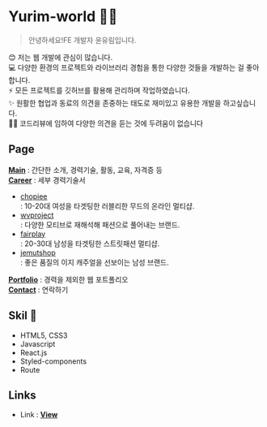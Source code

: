 # Yurim-world 🙋‍♀️
> 안녕하세요!FE 개발자 윤유림입니다.

😊 저는 웹 개발에 관심이 많습니다. <br/>
💻 다양한 환경의 프로젝트와 라이브러리 경험을 통한 다양한 것들을 개발하는 걸 좋아합니다. <br/>
⚡ 모든 프로젝트를 깃허브를 활용해 관리하며 작업하였습니다. <br/>
✨ 원활한 협업과 동료의 의견을 존중하는 태도로 재미있고 유용한 개발을 하고싶습니다. <br/>
🙆‍♀️ 코드리뷰에 임하여 다양한 의견을 듣는 것에 두려움이 없습니다 <br/>

## Page
[__Main__](https://github.com/xururuca9797/yurim-world) : 간단한 소개, 경력기술, 활동, 교육, 자격증 등 <br/>
[__Career__](https://xururuca9797.github.io/yurim.dev/career) : 세부 경력기술서 <br/>
-  [chopiee](www.chopiee.com)  <br/>
: 10-20대 여성을 타겟팅한 러블리한 무드의 온라인 멀티샵.
-  [wvproject](www.wvproject.co.kr) <br/>
: 다양한 모티브로 재해석해 패션으로 풀어내는 브랜드.
-  [fairplay](www.fairplay142.com)<br/>
 : 20-30대 남성을 타겟팅한 스트릿패션 멀티샵.
-  [jemutshop](www.jemutshop.com)<br/>
: 좋은 품질의 이지 캐주얼을 선보이는 남성 브랜드.

[__Portfolio__](https://xururuca9797.github.io/yurim.dev/portfolio) : 경력을 제외한 웹 포트폴리오 <br/>
[__Contact__](https://xururuca9797.github.io/yurim.dev/Contact) : 연락하기 <br/>


## Skil 📃
- HTML5, CSS3
- Javascript
- React.js
- Styled-components
- Route

## Links
-  Link : [__View__](https://xururuca9797.github.io/yurim.dev/)
